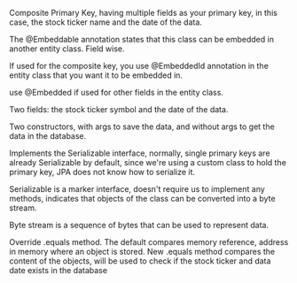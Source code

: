 Composite Primary Key, having multiple fields as your primary key, in this case, the stock ticker name and the date of the data. 

The @Embeddable annotation states that this class can be embedded in another entity class. Field wise.

If used for the composite key, you use @EmbeddedId annotation in the entity class that you want it to be embedded in.

use @Embedded if used for other fields in the entity class.

Two fields: the stock ticker symbol and the date of the data.

Two constructors, with args to save the data, and without args to get the data in the database.

Implements the Serializable interface, normally, single primary keys are already Serializable by default,
since we're using a custom class to hold the primary key, JPA does not know how to serialize it.

Serializable is a marker interface, doesn't require us to implement any methods, indicates that objects of the class can be converted into a byte stream.

Byte stream is a sequence of bytes that can be used to represent data. 

Override .equals method. The default compares memory reference, address in memory where an object is stored.
New .equals method compares the content of the objects, will be used to check if the stock ticker and data date exists in the database